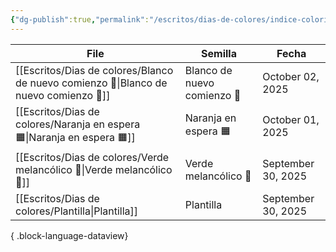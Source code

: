 ```yaml
---
{"dg-publish":true,"permalink":"/escritos/dias-de-colores/indice-colorido/"}
---
```


| File                                                                                     | Semilla                     | Fecha              |
| ---------------------------------------------------------------------------------------- | --------------------------- | ------------------ |
| [[Escritos/Dias de colores/Blanco de nuevo comienzo 🤍\|Blanco de nuevo comienzo 🤍]] | Blanco de nuevo comienzo 🤍 | October 02, 2025   |
| [[Escritos/Dias de colores/Naranja en espera 🟧\|Naranja en espera 🟧]]               | Naranja en espera 🟧        | October 01, 2025   |
| [[Escritos/Dias de colores/Verde melancólico 🌱\|Verde melancólico 🌱]]               | Verde melancólico 🌱        | September 30, 2025 |
| [[Escritos/Dias de colores/Plantilla\|Plantilla]]                                     | Plantilla                   | September 30, 2025 |

{ .block-language-dataview}


